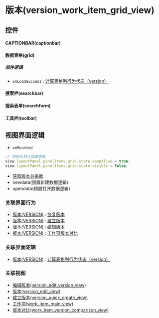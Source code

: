 # 版本(version_work_item_grid_view)  <!-- {docsify-ignore-all} -->



## 控件
#### CAPTIONBAR(captionbar)
#### 数据表格(grid)

##### 部件逻辑
* `onLoadSuccess` : [计算表格列行为状态（version）](module/Base/version/uilogic/calc_column_button_state)
#### 搜索栏(searchbar)
#### 搜索表单(searchform)
#### 工具栏(toolbar)

## 视图界面逻辑
* `onMounted`
```javascript
// 初始化默认隐藏表格
view.layoutPanel.panelItems.grid.state.keepAlive = true;
view.layoutPanel.panelItems.grid.state.visible = false;
```
  * [获取版本总条数](module/Base/version/uilogic/get_version_total)
  * newdata(预置新建数据逻辑)
  * opendata(预置打开数据逻辑)


### 关联界面行为
  * [版本(VERSION)](module/Base/version) : [恢复版本](module/Base/version#界面行为)
  * [版本(VERSION)](module/Base/version) : [建立版本](module/Base/version#界面行为)
  * [版本(VERSION)](module/Base/version) : [编辑版本](module/Base/version#界面行为)
  * [版本(VERSION)](module/Base/version) : [工作项版本对比](module/Base/version#界面行为)

### 关联界面逻辑
  * [版本(VERSION)](module/Base/version) : [计算表格列行为状态（version）](module/Base/version/uilogic/calc_column_button_state)

### 关联视图
  * [编辑版本(version_edit_version_view)](app/view/version_edit_version_view)
  * [版本(version_edit_view)](app/view/version_edit_view)
  * [建立版本(version_quick_create_view)](app/view/version_quick_create_view)
  * [工作项(work_item_main_view)](app/view/work_item_main_view)
  * [版本对比(work_item_version_comparison_view)](app/view/work_item_version_comparison_view)

<script>
 const { createApp } = Vue
  createApp({
    data() {
      return {

      }
    }
  }).use(ElementPlus).mount('#app')
</script>
